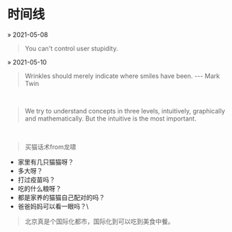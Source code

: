 # 时间线

&raquo; 2021-05-08
> You can't control user stupidity.

&raquo; 2021-05-10
> Wrinkles should merely indicate where smiles have been. --- Mark Twin 
> 
&nbsp;
> We try to understand concepts in three levels, intuitively, graphically and mathematically. But the intuitive is the most important.
> 
&nbsp;
> 买猫话术from龙啸
  - 家里有几只猫猫呀？
  - 多大呀？
  - 打过疫苗吗？
  - 吃的什么粮呀？
  - 都是家养的猫猫自己配对的吗？
  - 爸爸妈妈可以看一眼吗？\
> 北京真是个国际化都市，国际化到可以吃到美食中餐。
